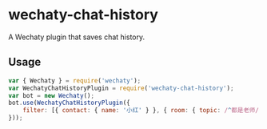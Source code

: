 # wechaty-chat-history

A Wechaty plugin that saves chat history.

## Usage

```js
var { Wechaty } = require('wechaty');
var WechatyChatHistoryPlugin = require('wechaty-chat-history');
var bot = new Wechaty();
bot.use(WechatyChatHistoryPlugin({
	filter: [{ contact: { name: '小红' } }, { room: { topic: /^都是老师/ } }]
}));
```
